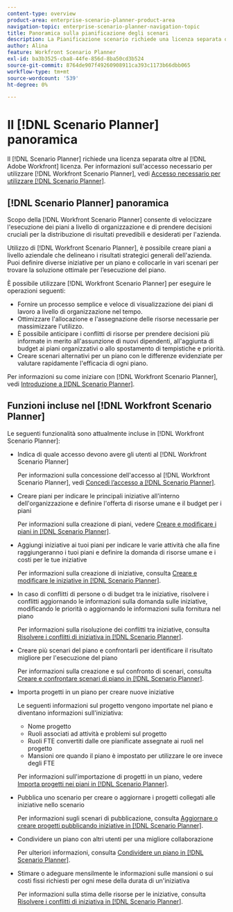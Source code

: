 ```yaml
---
content-type: overview
product-area: enterprise-scenario-planner-product-area
navigation-topic: enterprise-scenario-planner-navigation-topic
title: Panoramica sulla pianificazione degli scenari
description: La Pianificazione scenario richiede una licenza separata oltre alla licenza Adobe Workfront.
author: Alina
feature: Workfront Scenario Planner
exl-id: ba3b3525-cba8-44fe-856d-8ba50cd3b524
source-git-commit: 8764de907f49260908911ca393c1173b66dbb065
workflow-type: tm+mt
source-wordcount: '539'
ht-degree: 0%

---
```


# Il [!DNL Scenario Planner] panoramica

<!-- Audited: 1/2024 -->

Il [!DNL Scenario Planner] richiede una licenza separata oltre al [!DNL Adobe Workfront] licenza.
Per informazioni sull&#39;accesso necessario per utilizzare [!DNL Workfront Scenario Planner], vedi [Accesso necessario per utilizzare [!DNL Scenario Planner]](access-needed-to-use-sp.md).

## [!DNL Scenario Planner] panoramica

Scopo della [!DNL Workfront Scenario Planner] consente di velocizzare l&#39;esecuzione dei piani a livello di organizzazione e di prendere decisioni cruciali per la distribuzione di risultati prevedibili e desiderati per l&#39;azienda.

Utilizzo di [!DNL Workfront Scenario Planner], è possibile creare piani a livello aziendale che delineano i risultati strategici generali dell&#39;azienda. Puoi definire diverse iniziative per un piano e collocarle in vari scenari per trovare la soluzione ottimale per l’esecuzione del piano.

È possibile utilizzare [!DNL Workfront Scenario Planner] per eseguire le operazioni seguenti:

* Fornire un processo semplice e veloce di visualizzazione dei piani di lavoro a livello di organizzazione nel tempo.
* Ottimizzare l&#39;allocazione e l&#39;assegnazione delle risorse necessarie per massimizzare l&#39;utilizzo.
* È possibile anticipare i conflitti di risorse per prendere decisioni più informate in merito all&#39;assunzione di nuovi dipendenti, all&#39;aggiunta di budget ai piani organizzativi o allo spostamento di tempistiche e priorità.
* Creare scenari alternativi per un piano con le differenze evidenziate per valutare rapidamente l&#39;efficacia di ogni piano.

Per informazioni su come iniziare con [!DNL Workfront Scenario Planner], vedi [Introduzione a [!DNL Scenario Planner]](../scenario-planner/get-started-with-scenario-planning.md).

## Funzioni incluse nel [!DNL Workfront Scenario Planner]

Le seguenti funzionalità sono attualmente incluse in [!DNL Workfront Scenario Planner]:

* Indica di quale accesso devono avere gli utenti al [!DNL Workfront Scenario Planner]

  Per informazioni sulla concessione dell&#39;accesso al [!DNL Workfront Scenario Planner], vedi [Concedi l’accesso a [!DNL Scenario Planner]](../administration-and-setup/add-users/configure-and-grant-access/grant-access-sp.md).

* Creare piani per indicare le principali iniziative all&#39;interno dell&#39;organizzazione e definire l&#39;offerta di risorse umane e il budget per i piani

  Per informazioni sulla creazione di piani, vedere [Creare e modificare i piani in [!DNL Scenario Planner]](../scenario-planner/create-and-edit-plans.md).

* Aggiungi iniziative ai tuoi piani per indicare le varie attività che alla fine raggiungeranno i tuoi piani e definire la domanda di risorse umane e i costi per le tue iniziative

  Per informazioni sulla creazione di iniziative, consulta [Creare e modificare le iniziative in [!DNL Scenario Planner]](../scenario-planner/create-and-edit-initiatives.md).

* In caso di conflitti di persone o di budget tra le iniziative, risolvere i conflitti aggiornando le informazioni sulla domanda sulle iniziative, modificando le priorità o aggiornando le informazioni sulla fornitura nel piano

  Per informazioni sulla risoluzione dei conflitti tra iniziative, consulta [Risolvere i conflitti di iniziativa in [!DNL Scenario Planner]](../scenario-planner/resolve-conflicts-in-sp.md).

* Creare più scenari del piano e confrontarli per identificare il risultato migliore per l&#39;esecuzione del piano

  Per informazioni sulla creazione e sul confronto di scenari, consulta [Creare e confrontare scenari di piano in [!DNL Scenario Planner]](../scenario-planner/create-and-compare-scenarios-for-a-plan.md).

* Importa progetti in un piano per creare nuove iniziative

  Le seguenti informazioni sul progetto vengono importate nel piano e diventano informazioni sull&#39;iniziativa:

   * Nome progetto
   * Ruoli associati ad attività e problemi sul progetto
   * Ruoli FTE convertiti dalle ore pianificate assegnate ai ruoli nel progetto
   * Mansioni ore quando il piano è impostato per utilizzare le ore invece degli FTE

  Per informazioni sull&#39;importazione di progetti in un piano, vedere [Importa progetti nei piani in [!DNL Scenario Planner]](../scenario-planner/import-projects-to-plans.md).

* Pubblica uno scenario per creare o aggiornare i progetti collegati alle iniziative nello scenario

  Per informazioni sugli scenari di pubblicazione, consulta [Aggiornare o creare progetti pubblicando iniziative in [!DNL Scenario Planner]](../scenario-planner/publish-scenarios-update-projects.md).

* Condividere un piano con altri utenti per una migliore collaborazione

  Per ulteriori informazioni, consulta [Condividere un piano in [!DNL Scenario Planner]](../scenario-planner/share-a-plan.md).

* Stimare o adeguare mensilmente le informazioni sulle mansioni o sui costi fissi richiesti per ogni mese della durata di un&#39;iniziativa

  Per informazioni sulla stima delle risorse per le iniziative, consulta [Risolvere i conflitti di iniziativa in [!DNL Scenario Planner]](../scenario-planner/resolve-conflicts-in-sp.md).
